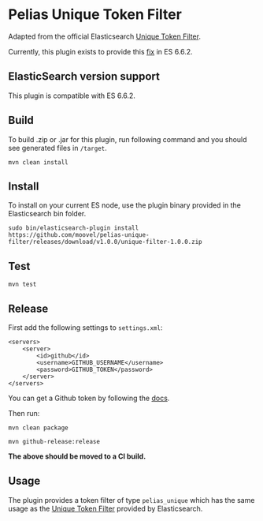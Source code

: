 # Pelias Unique Token Filter 

Adapted from the official Elasticsearch [Unique Token Filter](https://www.elastic.co/guide/en/elasticsearch/reference/current/analysis-unique-tokenfilter.html).

Currently, this plugin exists to provide this [fix](https://github.com/elastic/elasticsearch/pull/35420) in ES 6.6.2. 

## ElasticSearch version support

This plugin is compatible with ES 6.6.2.

## Build

To build .zip or .jar for this plugin, run following command and you should see generated files in `/target`.

    mvn clean install

## Install

To install on your current ES node, use the plugin binary provided in the Elasticsearch bin folder.

    sudo bin/elasticsearch-plugin install https://github.com/moovel/pelias-unique-filter/releases/download/v1.0.0/unique-filter-1.0.0.zip
    
## Test

    mvn test

## Release

First add the following settings to `settings.xml`:

```
<servers>
    <server>
        <id>github</id>
        <username>GITHUB_USERNAME</username>
        <password>GITHUB_TOKEN</password>
    </server>
</servers>
```

You can get a Github token by following the [docs](https://help.github.com/articles/authorizing-a-personal-access-token-for-use-with-a-saml-single-sign-on-organization/).

Then run:
    
    mvn clean package 

    mvn github-release:release

**The above should be moved to a CI build.**

## Usage

The plugin provides a token filter of type `pelias_unique` which has the same usage as the [Unique Token Filter](https://www.elastic.co/guide/en/elasticsearch/reference/current/analysis-unique-tokenfilter.html) provided by Elasticsearch.
